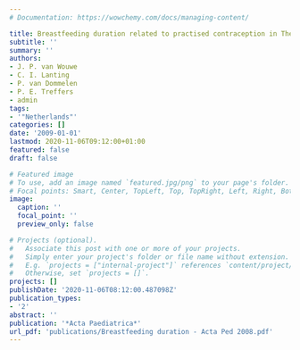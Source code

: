 ```yaml
---
# Documentation: https://wowchemy.com/docs/managing-content/

title: Breastfeeding duration related to practised contraception in The Netherlands
subtitle: ''
summary: ''
authors:
- J. P. van Wouwe
- C. I. Lanting
- P. van Dommelen
- P. E. Treffers
- admin
tags:
- '"Netherlands"'
categories: []
date: '2009-01-01'
lastmod: 2020-11-06T09:12:00+01:00
featured: false
draft: false

# Featured image
# To use, add an image named `featured.jpg/png` to your page's folder.
# Focal points: Smart, Center, TopLeft, Top, TopRight, Left, Right, BottomLeft, Bottom, BottomRight.
image:
  caption: ''
  focal_point: ''
  preview_only: false

# Projects (optional).
#   Associate this post with one or more of your projects.
#   Simply enter your project's folder or file name without extension.
#   E.g. `projects = ["internal-project"]` references `content/project/deep-learning/index.md`.
#   Otherwise, set `projects = []`.
projects: []
publishDate: '2020-11-06T08:12:00.487098Z'
publication_types:
- '2'
abstract: ''
publication: '*Acta Paediatrica*'
url_pdf: 'publications/Breastfeeding duration - Acta Ped 2008.pdf'
---
```

